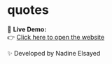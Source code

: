 # quotes


🔹 **Live Demo:**  
👉 [Click here to open the website](https://nadenelsayed.github.io/crud-operation-task/)  



✨ Developed by Nadine Elsayed  

